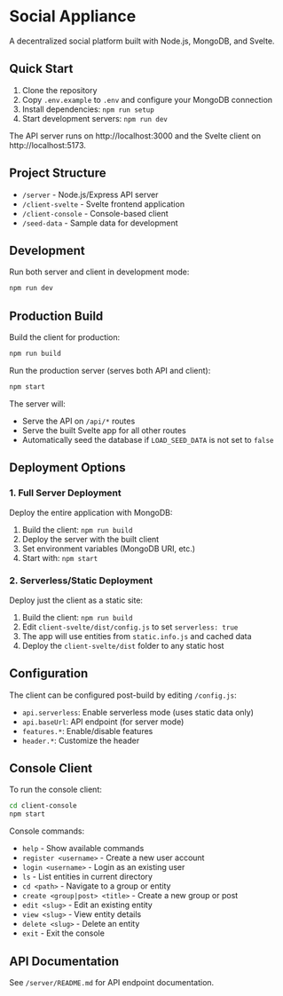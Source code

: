 # Social Appliance

A decentralized social platform built with Node.js, MongoDB, and Svelte.

## Quick Start

1. Clone the repository
2. Copy `.env.example` to `.env` and configure your MongoDB connection
3. Install dependencies: `npm run setup`
4. Start development servers: `npm run dev`

The API server runs on http://localhost:3000 and the Svelte client on http://localhost:5173.

## Project Structure

- `/server` - Node.js/Express API server
- `/client-svelte` - Svelte frontend application
- `/client-console` - Console-based client
- `/seed-data` - Sample data for development

## Development

Run both server and client in development mode:
```bash
npm run dev
```

## Production Build

Build the client for production:
```bash
npm run build
```

Run the production server (serves both API and client):
```bash
npm start
```

The server will:
- Serve the API on `/api/*` routes
- Serve the built Svelte app for all other routes
- Automatically seed the database if `LOAD_SEED_DATA` is not set to `false`

## Deployment Options

### 1. Full Server Deployment
Deploy the entire application with MongoDB:
1. Build the client: `npm run build`
2. Deploy the server with the built client
3. Set environment variables (MongoDB URI, etc.)
4. Start with: `npm start`

### 2. Serverless/Static Deployment
Deploy just the client as a static site:
1. Build the client: `npm run build`
2. Edit `client-svelte/dist/config.js` to set `serverless: true`
3. The app will use entities from `static.info.js` and cached data
4. Deploy the `client-svelte/dist` folder to any static host

## Configuration

The client can be configured post-build by editing `/config.js`:
- `api.serverless`: Enable serverless mode (uses static data only)
- `api.baseUrl`: API endpoint (for server mode)
- `features.*`: Enable/disable features
- `header.*`: Customize the header

## Console Client

To run the console client:
```bash
cd client-console
npm start
```

Console commands:
- `help` - Show available commands
- `register <username>` - Create a new user account
- `login <username>` - Login as an existing user
- `ls` - List entities in current directory
- `cd <path>` - Navigate to a group or entity
- `create <group|post> <title>` - Create a new group or post
- `edit <slug>` - Edit an existing entity
- `view <slug>` - View entity details
- `delete <slug>` - Delete an entity
- `exit` - Exit the console

## API Documentation

See `/server/README.md` for API endpoint documentation.
